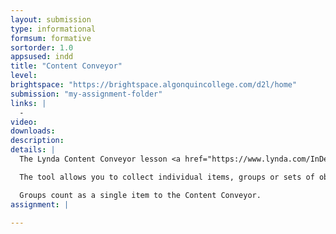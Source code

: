 ```yaml
---
layout: submission
type: informational
formsum: formative
sortorder: 1.0
appsused: indd
title: "Content Conveyor"
level:
brightspace: "https://brightspace.algonquincollege.com/d2l/home"
submission: "my-assignment-folder"
links: |
  - 
video: 
downloads: 
description: 
details: |
  The Lynda Content Conveyor lesson <a href="https://www.lynda.com/InDesign-tutorials/073-Working-sets-content-conveyor-tool/85324/121150-4.html" title="Lynda: Content Conveyor" target="_blank">is here</a>.

  The tool allows you to collect individual items, groups or sets of objects in the document.

  Groups count as a single item to the Content Conveyor.
assignment: |
  
---
```

